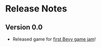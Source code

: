 # Release Notes

## Version 0.0

- Released game for [first Bevy game jam](https://itch.io/jam/bevy-jam-1)!
